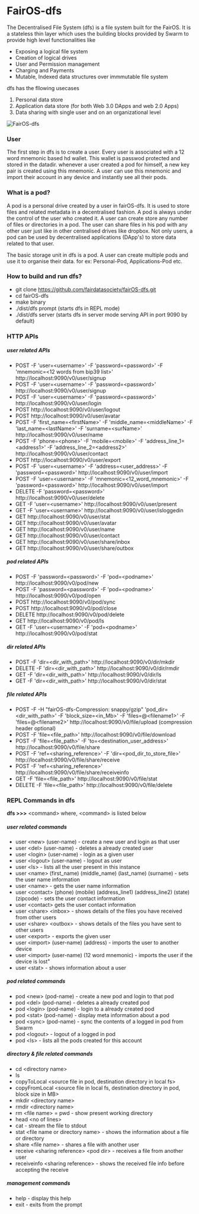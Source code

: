 # FairOS-dfs
The Decentralised File System (dfs) is a file system built for the FairOS.
It is a stateless thin layer which uses the building blocks provided by Swarm to 
provide high level functionalities like
- Exposing a logical file system
- Creation of logical drives
- User and Permission management
- Charging and Payments
- Mutable, Indexed data structures over immmutable file system

dfs has the fllowing usecases
1) Personal data store
2) Application data store (for both Web 3.0 DApps and web 2.0 Apps)
3) Data sharing with single user and on an organizational level


![FairOS-dfs](https://github.com/fairDataSociety/fairOS-dfs/blob/master/docs/images/FairOS-dfs.png)

### User
The first step in dfs is to create a user. Every user is associated with a 12 
word mnemonic based hd wallet. This wallet is passwod protected and stored in 
the datadir. whenever a user created a pod for himself, a new key pair is created 
using this mnemonic. A user can use this mnemonic and import their account in any 
device and instantly see all their pods.

### What is a pod?
A pod is a personal drive created by a user in fairOS-dfs. It is used to store files and related metadata in a decentralised fashion. A pod is always under the control of the user who created it. A user can create store any number of files or directories in a pod. 
The user can share files in his pod with any other user just like in other centralised drives like dropbox. Not only users, a pod can be used by decentralised applications (DApp's) to store data related to that user.

The basic storage unit in dfs is a pod. A user can create multiple pods and use it to organise their data. for ex: Personal-Pod, Applications-Pod etc.

### How to build and run dfs?
- git clone https://github.com/fairdatasociety/fairOS-dfs.git
- cd fairOS-dfs
- make binary
- ./dist/dfs prompt (starts dfs in REPL mode)
- ./dist/dfs server (starts dfs in server mode serving API in port 9090 by default)

### HTTP APIs
##### user related APIs
- POST -F 'user=\<username\>' -F 'password=\<password\>' -F 'mnemonic=<12 words from bip39 list>' http://localhost:9090/v0/user/signup
- POST -F 'user=\<username\>' -F 'password=\<password\>' http://localhost:9090/v0/user/signup
- POST -F 'user=\<username\>' -F 'password=\<password\>' http://localhost:9090/v0/user/login 
- POST http://localhost:9090/v0/user/logout
- POST http://localhost:9090/v0/user/avatar
- POST -F 'first_name=\<firstName\>' -F 'middle_name=\<middleName\>' -F 'last_name=\<lastName\>' -F 'surname=\<surName\>' http://localhost:9090/v0/user/name
- POST -F 'phone=\<phone\>' -F 'mobile=\<mobile\>' -F 'address_line_1=\<address1\>' -F 'address_line_2=\<address2\>' http://localhost:9090/v0/user/contact
- POST http://localhost:9090/v0/user/export
- POST -F 'user=\<username\>' -F 'address=\<user_address\>'  -F 'password=\<password\>' http://localhost:9090/v0/user/import
- POST -F 'user=\<username\>' -F 'mnemonic=\<12_word_mnemonic\>'  -F 'password=\<password\>' http://localhost:9090/v0/user/import
- DELETE -F 'password=\<password\>' http://localhost:9090/v0/user/delete
- GET  -F 'user=\<username\>' http://localhost:9090/v0/user/present
- GET  -F 'user=\<username\>' http://localhost:9090/v0/user/isloggedin
- GET  http://localhost:9090/v0/user/stat
- GET  http://localhost:9090/v0/user/avatar
- GET  http://localhost:9090/v0/user/name
- GET  http://localhost:9090/v0/user/contact
- GET  http://localhost:9090/v0/user/share/inbox
- GET  http://localhost:9090/v0/user/share/outbox

##### pod related APIs   
- POST -F 'password=\<password\>' -F 'pod=\<podname\>'  http://localhost:9090/v0/pod/new
- POST -F 'password=\<password\>' -F 'pod=\<podname\>'  http://localhost:9090/v0/pod/open
- POST http://localhost:9090/v0/pod/sync
- POST http://localhost:9090/v0/pod/close
- DELETE http://localhost:9090/v0/pod/delete
- GET http://localhost:9090/v0/pod/ls
- GET -F 'user=\<username\>' -F 'pod=\<podname\>'  http://localhost:9090/v0/pod/stat

##### dir related APIs   
- POST -F 'dir=\<dir_with_path\>'  http://localhost:9090/v0/dir/mkdir
- DELETE -F 'dir=\<dir_with_path\>'  http://localhost:9090/v0/dir/rmdir
- GET  -F 'dir=\<dir_with_path\>'  http://localhost:9090/v0/dir/ls
- GET  -F 'dir=\<dir_with_path\>'  http://localhost:9090/v0/dir/stat

##### file related APIs   
- POST -F -H "fairOS-dfs-Compression: snappy/gzip" 'pod_dir=\<dir_with_path\>' -F 'block_size=\<in_Mb\>' -F 'files=@\<filename1\>' -F 'files=@\<filename2\>' http://localhost:9090/v0/file/upload  (compression header optional)
- POST -F 'file=\<file_path\>'  http://localhost:9090/v0/file/download
- POST -F 'file=\<file_path\>' -F 'to=\<destination_user_address\>' http://localhost:9090/v0/file/share
- POST -F 'ref=\<sharing_reference\>' -F 'dir=\<pod_dir_to_store_file\>' http://localhost:9090/v0/file/share/receive
- POST -F 'ref=\<sharing_reference\>' http://localhost:9090/v0/file/share/receiveinfo
- GET  -F 'file=\<file_path\>'  http://localhost:9090/v0/file/stat
- DELETE -F 'file=\<file_path\>'  http://localhost:9090/v0/file/delete


### REPL Commands in dfs
**dfs >>>** \<command\> where, \<command\> is listed below
##### user related commands
- user \<new\> (user-name) - create a new user and login as that user
- user \<del\> (user-name) - deletes a already created user
- user \<login\> (user-name) - login as a given user
- user \<logout\> (user-name) - logout as user
- user \<ls\> - lists all the user present in this instance
- user \<name\> (first_name) (middle_name) (last_name) (surname) - sets the user name information
- user \<name\> - gets the user name information
- user \<contact\> (phone) (mobile) (address_line1) (address_line2) (state) (zipcode) - sets the user contact information
- user \<contact\> gets the user contact information
- user \<share\> \<inbox\> - shows details of the files you have received from other users
- user \<share\> \<outbox\> - shows details of the files you have sent to other users
- user \<export\> - exports the given user
- user \<import\> (user-name) (address) - imports the user to another device
- user \<import\> (user-name) (12 word mnemonic) - imports the user if the device is lost"
- user \<stat\> - shows information about a user
##### pod related commands
- pod \<new\> (pod-name) - create a new pod and login to that pod
- pod \<del\> (pod-name) - deletes a already created pod
- pod \<login\> (pod-name) - login to a already created pod
- pod \<stat\> (pod-name) - display meta information about a pod
- pod \<sync\> (pod-name) - sync the contents of a logged in pod from Swarm
- pod \<logout\>  - logout of a logged in pod
- pod \<ls\> - lists all the pods created for this account
##### directory & file related commands
- cd \<directory name\>
- ls 
- copyToLocal \<source file in pod, destination directory in local fs\>
- copyFromLocal \<source file in local fs, destination directory in pod, block size in MB\>
- mkdir \<directory name\>
- rmdir \<directory name\>
- rm \<file name\>
= pwd - show present working directory
- head \<no of lines\>
- cat  - stream the file to stdout
- stat \<file name or directory name\> - shows the information about a file or directory
- share \<file name\> -  shares a file with another user
- receive \<sharing reference\> \<pod dir\> - receives a file from another user
- receiveinfo \<sharing reference\> - shows the received file info before accepting the receive 
##### management commands
- help - display this help
- exit - exits from the prompt
